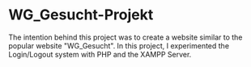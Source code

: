 # WG_Gesucht-Projekt
The intention behind this project was to create a website similar to the popular website "WG_Gesucht". In this project, I experimented the Login/Logout system with PHP and the XAMPP Server.
